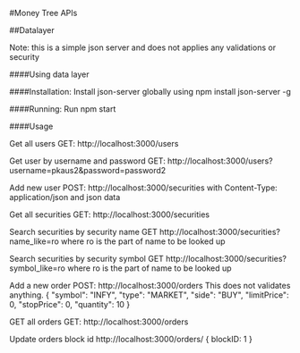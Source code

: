 #Money Tree APIs

##Datalayer

Note: this is a simple json server and does not applies any validations or security

####Using data layer

####Installation:
Install json-server globally using
npm install json-server -g

####Running:
Run npm start

####Usage

Get all users 
GET: http://localhost:3000/users

Get user by username and password
GET: http://localhost:3000/users?username=pkaus2&password=password2

Add new user
POST: http://localhost:3000/securities
with Content-Type: application/json and json data

Get all securities
GET: http://localhost:3000/securities

Search securities by security name
GET http://localhost:3000/securities?name_like=ro where ro is the part of name to be looked up

Search securities by security symbol
GET http://localhost:3000/securities?symbol_like=ro where ro is the part of name to be looked up

Add a new order
POST: http://localhost:3000/orders
This does not validates anything.
{
	"symbol": "INFY",
	"type": "MARKET",
	"side": "BUY",
	"limitPrice": 0,
	"stopPrice": 0,
	"quantity": 10
}

GET all orders
GET: http://localhost:3000/orders

Update orders block id
http://localhost:3000/orders/<orderID>
{
    blockID: 1
}





